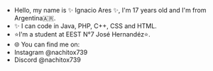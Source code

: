 -  Hello, my name is ✨ Ignacio Ares ✨, I'm 17 years old and I'm from Argentina🇦🇷. <br>
- ✨ I can code in Java, PHP, C++, CSS and HTML. <br>
- ⭐️I'm a student at EEST N°7 José Hernandéz⭐️.
- 🌐 You can find me on:
- Instagram @nachitox739
- Discord @nachitox739
<!---
Nachitox739/Nachitox739 is a ✨ special ✨ repository because its `README.md` (this file) appears on your GitHub profile.
You can click the Preview link to take a look at your changes.
--->
